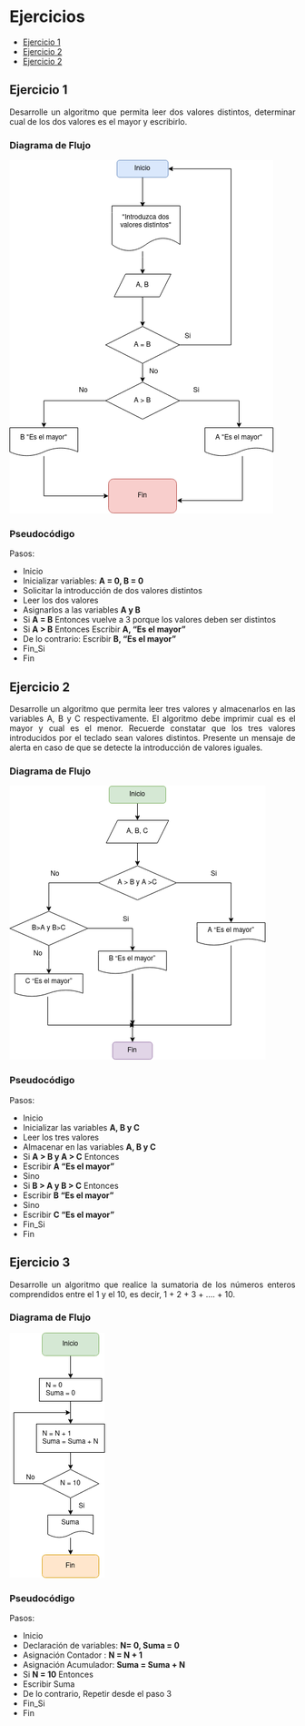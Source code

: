 <div align="justify">

# Ejercicios

- [Ejercicio 1](#ejercicio1)
- [Ejercicio 2](#ejercicio2)
- [Ejercicio 2](#ejercicio2)

## Ejercicio 1 <a name="ejercicio1"></a>

Desarrolle un algoritmo que permita leer dos valores distintos, determinar cual de los dos valores es el mayor y escribirlo.

### Diagrama de Flujo

<img src="images/Diagrama-flujo.drawio.png" />

### Pseudocódigo

Pasos:

 - Inicio
 - Inicializar variables: __A = 0, B = 0__
 - Solicitar la introducción de dos valores distintos
 - Leer los dos valores
 - Asignarlos a las variables __A y B__
 - Si __A = B__ Entonces vuelve a 3 porque los valores deben ser distintos
 - Si __A > B__ Entonces Escribir __A, “Es el mayor”__
 - De lo contrario: Escribir __B, “Es el mayor”__
 - Fin_Si
 - Fin

## Ejercicio 2 <a name="ejercicio2"></a>

Desarrolle un algoritmo que permita leer tres valores y almacenarlos en las variables A, B y C
respectivamente. El algoritmo debe imprimir cual es el mayor y cual es el menor. Recuerde constatar que
los tres valores introducidos por el teclado sean valores distintos. Presente un mensaje de alerta en caso de
que se detecte la introducción de valores iguales.

### Diagrama de Flujo

<img src="images/diagrama-flujo-ej2.drawio.png" />

### Pseudocódigo

Pasos:

 - Inicio
 - Inicializar las variables __A, B y C__
 - Leer los tres valores
 - Almacenar en las variables __A, B y C__
 - Si __A > B y A > C__ Entonces
 - Escribir __A “Es el mayor”__
 - Sino
 - Si __B > A y B > C__ Entonces
 - Escribir __B “Es el mayor”__
 - Sino
 - Escribir __C “Es el mayor”__
 - Fin_Si
 - Fin

## Ejercicio 3 <a name="ejercicio3"></a>

Desarrolle un algoritmo que realice la sumatoria de los números enteros comprendidos entre el 1 y el 10,
es decir, 1 + 2 + 3 + …. + 10.

### Diagrama de Flujo

<img src="images/diagrama-flujo-ej3.drawio.png" />

### Pseudocódigo

Pasos:

 - Inicio
 - Declaración de variables:
   __N= 0, Suma = 0__
 - Asignación Contador :
   __N = N + 1__
 - Asignación Acumulador:
   __Suma = Suma + N__
 - Si __N = 10__ Entonces
 - Escribir Suma
 - De lo contrario, Repetir desde el paso 3
 - Fin_Si
 - Fin

</div>